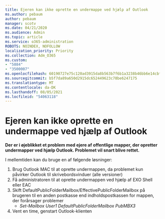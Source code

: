 ```yaml
---
title: Ejeren kan ikke oprette en undermappe ved hjælp af Outlook
ms.author: pebaum
author: pebaum
manager: scotv
ms.date: 04/21/2020
ms.audience: Admin
ms.topic: article
ms.service: o365-administration
ROBOTS: NOINDEX, NOFOLLOW
localization_priority: Priority
ms.collection: Adm_O365
ms.custom:
- "5884"
- "3500007"
ms.openlocfilehash: 60190727e75c120ad3915da8b563b7f6b1a3238b46bb6e14cbf956365e1a84e0
ms.sourcegitcommit: b5f7da89a650d2915dc652449623c78be6247175
ms.translationtype: MT
ms.contentlocale: da-DK
ms.lasthandoff: 08/05/2021
ms.locfileid: "54063118"
---
```

# <a name="owner-cannot-create-sub-folder-using-outlook"></a>Ejeren kan ikke oprette en undermappe ved hjælp af Outlook

**Der er i øjeblikket et problem med ejere af offentlige mapper, der opretter undermapper ved hjælp Outlook. Problemet vil snart blive rettet.**

I mellemtiden kan du bruge en af følgende løsninger:

1. Brug Outlook MAC til at oprette undermappen, da problemet kun påvirker Outlook til skrivebordsvinduer (alle versioner)
2. Få administratoren til at oprette undermappen ved hjælp af EXO Shell eller EAC
3. Skift DefaultPublicFolderMailbox/EffectivePublicFolderMailbox på brugeren til en anden postkasse end indholdspostkassen for mappen, der forårsager problemer  
    - *Set-Mailbox User1 DefaultPublicFolderMailbox PubMBX3*
4. Vent en time, genstart Outlook-klienten